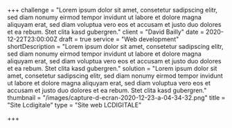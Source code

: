 +++
challenge = "Lorem ipsum dolor sit amet, consetetur sadipscing elitr, sed diam nonumy eirmod tempor invidunt ut labore et dolore magna aliquyam erat, sed diam voluptua vero eos et accusam et justo duo dolores et ea rebum. Stet clita kasd gubergren."
client = "David Bailly"
date = 2020-12-22T23:00:00Z
draft = true
service = "Web development"
shortDescription = "Lorem ipsum dolor sit amet, consetetur sadipscing elitr, sed diam nonumy eirmod tempor invidunt ut labore et dolore magna aliquyam erat, sed diam voluptua vero eos et accusam et justo duo dolores et ea rebum. Stet clita kasd gubergren."
solution = "Lorem ipsum dolor sit amet, consetetur sadipscing elitr, sed diam nonumy eirmod tempor invidunt ut labore et dolore magna aliquyam erat, sed diam voluptua vero eos et accusam et justo duo dolores et ea rebum. Stet clita kasd gubergren."
thumbnail = "/images/capture-d-ecran-2020-12-23-a-04-34-32.png"
title = "Site Lcdigitale"
type = "Site web LCDIGITALE"

+++
